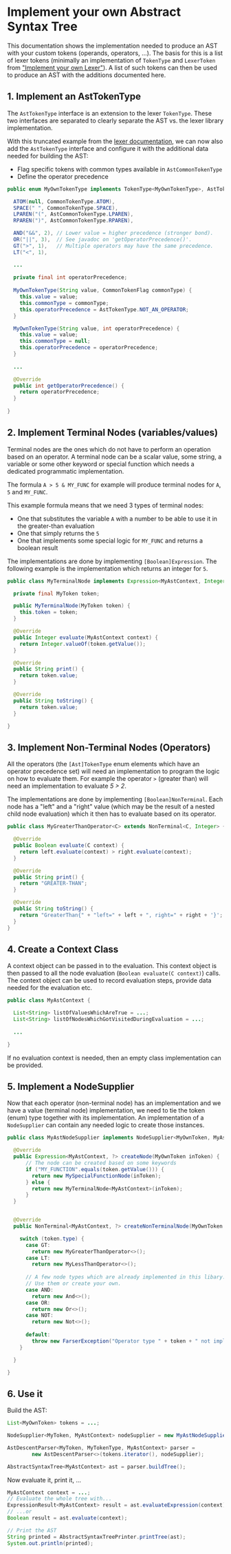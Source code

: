 # Implement your own Abstract Syntax Tree

This documentation shows the implementation needed to produce an AST with your custom tokens 
(operands, operators, ...). The basis for this is a list of lexer tokens 
(minimally an implementation of `TokenType`  and `LexerToken` from 
["Implement your own Lexer"](implementYourOwnLexer.md)). A list of such tokens can then 
be used to produce an AST with the additions documented here.


## 1. Implement an AstTokenType

The `AstTokenType` interface is an extension to the lexer `TokenType`. These two
interfaces are separated to clearly separate the AST vs. the lexer library implementation.

With this truncated example from the [lexer documentation](implementYourOwnLexer.md), 
we can now also add the `AstTokenType` interface and configure it with the additional 
data needed for building the AST:

 - Flag specific tokens with common types available in `AstCommonTokenType`
 - Define the operator precedence


```java
public enum MyOwnTokenType implements TokenType<MyOwnTokenType>, AstTokenType<MyOwnTokenType> {

  ATOM(null, CommonTokenType.ATOM),
  SPACE(" ", CommonTokenType.SPACE),
  LPAREN("(", AstCommonTokenType.LPAREN),
  RPAREN(")", AstCommonTokenType.RPAREN),

  AND("&&", 2), // Lower value = higher precedence (stronger bond).
  OR("||", 3),  // See javadoc on 'getOperatorPrecedence()'.
  GT(">", 1),   // Multiple operators may have the same precedence.
  LT("<", 1),

  ...
  
  private final int operatorPrecedence;
  
  MyOwnTokenType(String value, CommonTokenFlag commonType) {
    this.value = value;
    this.commonType = commonType;
    this.operatorPrecedence = AstTokenType.NOT_AN_OPERATOR;
  }

  MyOwnTokenType(String value, int operatorPrecedence) {
    this.value = value;
    this.commonType = null;
    this.operatorPrecedence = operatorPrecedence;
  }
  
  ...

  @Override
  public int getOperatorPrecedence() {
    return operatorPrecedence;
  }
  
}
```


## 2. Implement Terminal Nodes (variables/values)

Terminal nodes are the ones which do not have to perform an operation based on an operator. 
A terminal node can be a scalar value, some string, a variable or some other keyword or 
special function which needs a dedicated programmatic implementation.

The formula `A > 5 & MY_FUNC`  for example will produce terminal nodes for `A`, `5` 
and `MY_FUNC`.

This example formula means that we need 3 types of terminal nodes:

 - One that substitutes the variable `A` with a number to be able to use it in the greater-than evaluation
 - One that simply returns the `5`
 - One that implements some special logic for `MY_FUNC` and returns a boolean result

The implementations are done by implementing `[Boolean]Expression`. The following example is the 
implementation which returns an integer for `5`.

```java
public class MyTerminalNode implements Expression<MyAstContext, Integer> {

  private final MyToken token;

  public MyTerminalNode(MyToken token) {
    this.token = token;
  }

  @Override
  public Integer evaluate(MyAstContext context) {
    return Integer.valueOf(token.getValue());
  }

  @Override
  public String print() {
    return token.value;
  }

  @Override
  public String toString() {
    return token.value;
  }

}
```



## 3. Implement Non-Terminal Nodes (Operators)

All the operators (the `[Ast]TokenType` enum elements which have an operator precedence set) 
will need an implementation to program the logic on how to evaluate them. For example the 
operator `>` (greater than) will need an implementation to evaluate *5 > 2*.

The implementations are done by implementing `[Boolean]NonTerminal`. Each node has a 
"left" and a "right" value (which may be the result of a nested child node evaluation) which 
it then has to evaluate based on its operator.

```java
public class MyGreaterThanOperator<C> extends NonTerminal<C, Integer> {

  @Override
  public Boolean evaluate(C context) {
    return left.evaluate(context) > right.evaluate(context);
  }

  @Override
  public String print() {
    return "GREATER-THAN";
  }

  @Override
  public String toString() {
    return "GreaterThan{" + "left=" + left + ", right=" + right + '}';
  }
}
```

## 4. Create a Context Class

A context object can be passed in to the evaluation. This context object is then passed 
to all the node evaluation (`Boolean evaluate(C context)`) calls. The context 
object can be used to record evaluation steps, provide data needed for the evaluation etc.

```java
public class MyAstContext {

  List<String> listOfValuesWhichAreTrue = ...;
  List<String> listOfNodesWhichGotVisitedDuringEvaluation = ...;
  
  ...

}
```

If no evaluation context is needed, then an empty class implementation can be provided.



## 5. Implement a NodeSupplier

Now that each operator (non-terminal node) has an implementation and we have a value 
(terminal node) implementation, we need to tie the token (enum) type together with 
its implementation. An implementation of a `NodeSupplier` can contain 
any needed logic to create those instances.

```java
public class MyAstNodeSupplier implements NodeSupplier<MyOwnToken, MyAstContext> {

  @Override
  public Expression<MyAstContext, ?> createNode(MyOwnToken inToken) {
      // The node can be created based on some keywords
      if ("MY_FUNCTION".equals(token.getValue())) {
        return new MySpecialFunctionNode(inToken);
      } else {
        return new MyTerminalNode<MyAstContext>(inToken);
      }
  }


  @Override
  public NonTerminal<MyAstContext, ?> createNonTerminalNode(MyOwnToken token) {

    switch (token.type) {
      case GT:
        return new MyGreaterThanOperator<>();
      case LT:
        return new MyLessThanOperator<>();
        
      // A few node types which are already implemented in this libary.
      // Use them or create your own.
      case AND:
        return new And<>();
      case OR:
        return new Or<>();
      case NOT:
        return new Not<>();
        
      default:
        throw new FarserException("Operator type " + token + " not implemented");
    }

  }

}
```



## 6. Use it

Build the AST:

```java
List<MyOwnToken> tokens = ...;

NodeSupplier<MyToken, MyAstContext> nodeSupplier = new MyAstNodeSupplier();

AstDescentParser<MyToken, MyTokenType, MyAstContext> parser =
        new AstDescentParser<>(tokens.iterator(), nodeSupplier);

AbstractSyntaxTree<MyAstContext> ast = parser.buildTree();
```

Now evaluate it, print it, ...

```java
MyAstContext context = ...;
// Evaluate the whole tree with...
ExpressionResult<MyAstContext> result = ast.evaluateExpression(context);
// ...or
Boolean result = ast.evaluate(context);

// Print the AST
String printed = AbstractSyntaxTreePrinter.printTree(ast);
System.out.println(printed);
```



